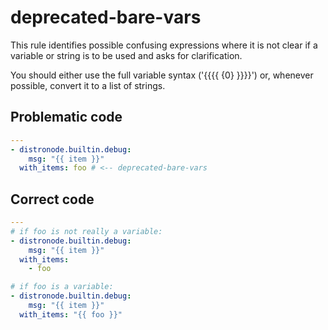 # deprecated-bare-vars

This rule identifies possible confusing expressions where it is not clear if
a variable or string is to be used and asks for clarification.

You should either use the full variable syntax ('{{{{ {0} }}}}') or, whenever
possible, convert it to a list of strings.

## Problematic code

```yaml
---
- distronode.builtin.debug:
    msg: "{{ item }}"
  with_items: foo # <-- deprecated-bare-vars
```

## Correct code

```yaml
---
# if foo is not really a variable:
- distronode.builtin.debug:
    msg: "{{ item }}"
  with_items:
    - foo

# if foo is a variable:
- distronode.builtin.debug:
    msg: "{{ item }}"
  with_items: "{{ foo }}"
```
